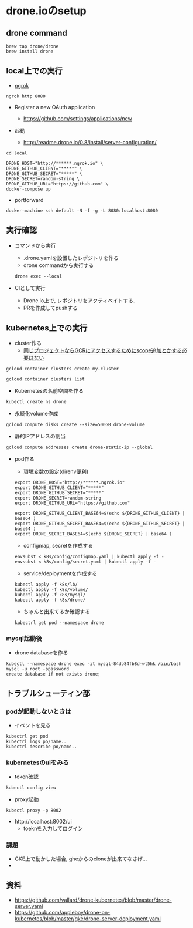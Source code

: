 # drone.ioのsetup
## drone command
```
brew tap drone/drone
brew install drone
```

## local上での実行
+ [ngrok](https://dashboard.ngrok.com/get-started)
```
ngrok http 8080
```

+ Register a new OAuth application
  + https://github.com/settings/applications/new

+ 起動
  + http://readme.drone.io/0.8/install/server-configuration/
```
cd local

DRONE_HOST="http://******.ngrok.io" \
DRONE_GITHUB_CLIENT="*****" \
DRONE_GITHUB_SECRET="*****" \
DRONE_SECRET=random-string \
DRONE_GITHUB_URL="https://github.com" \
docker-compose up
```

+ portforward
```
docker-machine ssh default -N -f -g -L 8080:localhost:8080
```

## 実行確認
+ コマンドから実行
  + .drone.yamlを設置したレポジトリを作る
  + drone commandから実行する
  ```
  drone exec --local
  ```

+ CIとして実行
  + Drone.io上で, レポジトリをアクティベイトする.
  + PRを作成してpushする


## kubernetes上での実行
+ cluster作る
  + [同じプロジェクトならGCRにアクセスするためにscope追加とかする必要はない](https://cloud.google.com/container-registry/docs/using-with-google-cloud-platform?hl=ja)
```
gcloud container clusters create my-cluster
```
```
gcloud container clusters list
```

+ Kubernetesの名前空間を作る
```
kubectl create ns drone
```

+ 永続化volume作成
```
gcloud compute disks create --size=500GB drone-volume
```

+ 静的IPアドレスの割当
```
gcloud compute addresses create drone-static-ip --global
```



+ pod作る
  + 環境変数の設定(direnv便利)
  ```
  export DRONE_HOST="http://******.ngrok.io"
  export DRONE_GITHUB_CLIENT="*****"
  export DRONE_GITHUB_SECRET="*****"
  export DRONE_SECRET=random-string
  export DRONE_GITHUB_URL="https://github.com"

  export DRONE_GITHUB_CLIENT_BASE64=$(echo ${DRONE_GITHUB_CLIENT} | base64 )
  export DRONE_GITHUB_SECRET_BASE64=$(echo ${DRONE_GITHUB_SECRET} | base64 )
  export DRONE_SECRET_BASE64=$(echo ${DRONE_SECRET} | base64 )
  ```

  + configmap, secretを作成する
  ```
  envsubst < k8s/config/configmap.yaml | kubectl apply -f -
  envsubst < k8s/config/secret.yaml | kubectl apply -f -
  ```

  + service/deploymentを作成する
  ```
  kubectl apply -f k8s/lb/
  kubectl apply -f k8s/volume/
  kubectl apply -f k8s/mysql/
  kubectl apply -f k8s/drone/
  ```

  + ちゃんと出来てるか確認する
  ```
  kubectrl get pod --namespace drone
  ```

### mysql起動後
+ drone databaseを作る
```
kubectl --namespace drone exec -it mysql-84db84fb8d-wt5hk /bin/bash
mysql -u root -ppassword
create database if not exists drone;
```

## トラブルシューティン部
### podが起動しないときは
+ イベントを見る
```
kubectrl get pod
kubectrl logs po/name..
kubectrl describe po/name..
```

### kubernetesのuiをみる
+ token確認
```
kubectl config view
```
+ proxy起動
```
kubectl proxy -p 8002
```
+ http://localhost:8002/ui
  + toeknを入力してログイン

### 課題
+ GKE上で動かした場合, gheからのcloneが出来てなさげ...
+ 


## 資料
+ https://github.com/vallard/drone-kubernetes/blob/master/drone-server.yaml
+ https://github.com/appleboy/drone-on-kubernetes/blob/master/gke/drone-server-deployment.yaml
